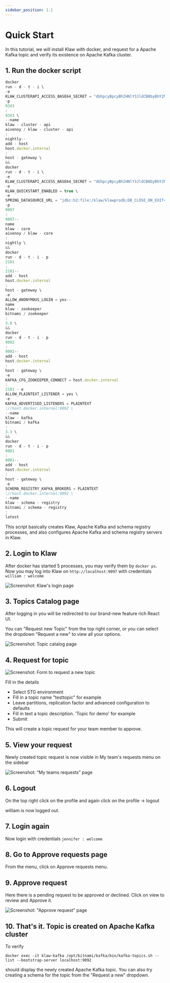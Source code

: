 ```yaml
---
sidebar_position: 1.1
---
```


# Quick Start

In this tutorial, we will install Klaw with docker, and request for a Apache Kafka topic and verify its existence on Apache Kafka
cluster.

## 1. Run the docker script

```typescript copy-button
docker
run - d - t - i \
-e
KLAW_CLUSTERAPI_ACCESS_BASE64_SECRET = "dGhpcyBpcyBhIHNlY3JldCB0byBhY2Nlc3MgY2x1c3RlcmFwaQ==" \
-p
9343
:
9343 \
--name
klaw - cluster - api
aivenoy / klaw - cluster - api
:
nightly--
add - host
host.docker.internal
:
host - gateway \
&&
docker
run - d - t - i \
-e
KLAW_CLUSTERAPI_ACCESS_BASE64_SECRET = "dGhpcyBpcyBhIHNlY3JldCB0byBhY2Nlc3MgY2x1c3RlcmFwaQ==" \
-e
KLAW_QUICKSTART_ENABLED = true \
-e
SPRING_DATASOURCE_URL = "jdbc:h2:file:/klaw/klawprodb;DB_CLOSE_ON_EXIT=FALSE;DB_CLOSE_DELAY=-1;MODE=MySQL;CASE_INSENSITIVE_IDENTIFIERS=TRUE;" \
-p
9097
:
9097--
name
klaw - core
aivenoy / klaw - core
:
nightly \
&&
docker
run - d - t - i - p
2181
:
2181--
add - host
host.docker.internal
:
host - gateway \
-e
ALLOW_ANONYMOUS_LOGIN = yes--
name
klaw - zookeeper
bitnami / zookeeper
:
3.8 \
&&
docker
run - d - t - i - p
9092
:
9092--
add - host
host.docker.internal
:
host - gateway \
-e
KAFKA_CFG_ZOOKEEPER_CONNECT = host.docker.internal
:
2181 - e
ALLOW_PLAINTEXT_LISTENER = yes \
-e
KAFKA_ADVERTISED_LISTENERS = PLAINTEXT
://host.docker.internal:9092 \
--name
klaw - kafka
bitnami / kafka
:
3.3 \
&&
docker
run - d - t - i - p
8081
:
8081--
add - host
host.docker.internal
:
host - gateway \
-e
SCHEMA_REGISTRY_KAFKA_BROKERS = PLAINTEXT
://host.docker.internal:9092 \
--name
klaw - schema - registry
bitnami / schema - registry
:
latest
```

This script basically creates Klaw, Apache Kafka and schema registry processes, and also configures Apache Kafka and schema
registry servers in Klaw.

## 2. Login to Klaw

After docker has started 5 processes, you may verify them by `docker ps`.
Now you may log into Klaw on `http://localhost:9097` with
credentials `william : welcome` <!--vale NO_SPELL-->

![Screenshot: Klaw's login page](../static/images/quickstart/QS_LoginScreen.png)

## 3. Topics Catalog page

After logging in you will be redirected to our brand-new feature rich React UI.

You can "Request new Topic" from the top right corner, or you can select the dropdown "Request a new" to view all your
options.

![Screenshot: Topic catalog page](../static/images/quickstart/AfterLogin.png)

## 4. Request for topic

![Screenshot: Form to request a new topic](../static/images/quickstart/RequestForTopic.png)

Fill in the details

- Select STG environment
- Fill in a topic name <!-- vale off -->"testtopic" <!-- vale on -->for example
- Leave partitions, replication factor and advanced configuration to defaults
- Fill in text a topic description. 'Topic for demo' for example
- Submit

This will create a topic request for your team member to approve.

## 5. View your request

Newly created topic request is now visible in My team's requests menu on the sidebar

![Screenshot: "My teams requests" page](../static/images/quickstart/MyRequest.png)

## 6. Logout

On the top right click on the profile and again click on the profile -> logout

william <!--vale NO_SPELL--> is now logged out.

## 7. Login again

Now login with credentials `jennifer : welcome`

## 8. Go to Approve requests page

From the menu, click on Approve requests menu.

## 9. Approve request

Here there is a pending request to be approved or declined. Click on view to review and Approve it.

![Screenshot: "Approve request" page](../static/images/quickstart/ApproveReq.png)

## 10. That's it. Topic is created on Apache Kafka cluster

To verify

```copy-button
docker exec -it klaw-kafka /opt/bitnami/kafka/bin/kafka-topics.sh --list --bootstrap-server localhost:9092
```

should display the newly created Apache Kafka topic. You can also try creating a schema for the topic from the "Request a new"
dropdown.
